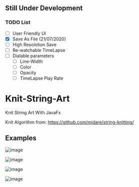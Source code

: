 ## Still Under Development

### TODO List
- [ ] User Friendly UI
- [x] Save As File (21/07/2020)
- [ ] High Resolotion Save
- [ ] Re-watchable TimeLapse
- [ ] Dialable parameters
  - [ ] Line-Width
  - [ ] Color
  - [ ] Opacity
  - [ ] TimeLapse Play Rate

# Knit-String-Art
Knit String Art With JavaFx

Knit Algorithm from: <https://github.com/midare/string-knitting/>

## Examples
![image](https://user-images.githubusercontent.com/33639948/87911550-808d9180-ca74-11ea-94b8-8480a94bff27.png)

![image](https://user-images.githubusercontent.com/33639948/87911727-c3e80000-ca74-11ea-857a-93db71d82920.png)

![image](https://user-images.githubusercontent.com/33639948/87911808-e24dfb80-ca74-11ea-8a3c-2ebad86b5eee.png)

![image](https://user-images.githubusercontent.com/33639948/87911848-f42f9e80-ca74-11ea-830e-5e9698c5fcfd.png)

